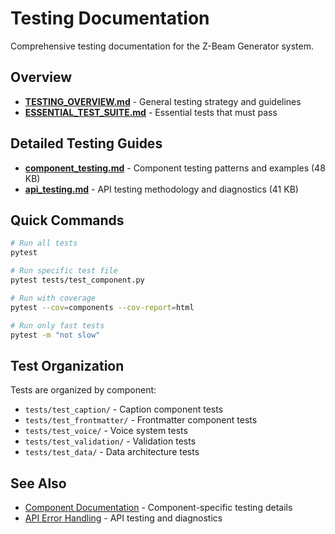 # Testing Documentation

Comprehensive testing documentation for the Z-Beam Generator system.

## Overview

- **[TESTING_OVERVIEW.md](TESTING_OVERVIEW.md)** - General testing strategy and guidelines
- **[ESSENTIAL_TEST_SUITE.md](ESSENTIAL_TEST_SUITE.md)** - Essential tests that must pass

## Detailed Testing Guides

- **[component_testing.md](component_testing.md)** - Component testing patterns and examples (48 KB)
- **[api_testing.md](api_testing.md)** - API testing methodology and diagnostics (41 KB)

## Quick Commands

```bash
# Run all tests
pytest

# Run specific test file
pytest tests/test_component.py

# Run with coverage
pytest --cov=components --cov-report=html

# Run only fast tests
pytest -m "not slow"
```

## Test Organization

Tests are organized by component:
- `tests/test_caption/` - Caption component tests
- `tests/test_frontmatter/` - Frontmatter component tests
- `tests/test_voice/` - Voice system tests
- `tests/test_validation/` - Validation tests
- `tests/test_data/` - Data architecture tests

## See Also

- [Component Documentation](../components/) - Component-specific testing details
- [API Error Handling](../api/ERROR_HANDLING.md) - API testing and diagnostics

